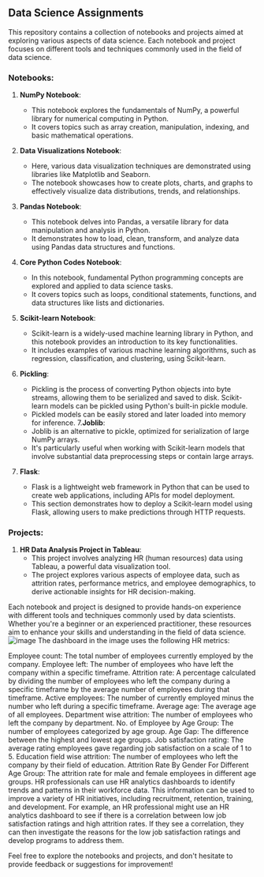 ## Data Science Assignments

This repository contains a collection of notebooks and projects aimed at exploring various aspects of data science. Each notebook and project focuses on different tools and techniques commonly used in the field of data science.

### Notebooks:

1. **NumPy Notebook**:
   - This notebook explores the fundamentals of NumPy, a powerful library for numerical computing in Python.
   - It covers topics such as array creation, manipulation, indexing, and basic mathematical operations.

2. **Data Visualizations Notebook**:
   - Here, various data visualization techniques are demonstrated using libraries like Matplotlib and Seaborn.
   - The notebook showcases how to create plots, charts, and graphs to effectively visualize data distributions, trends, and relationships.

3. **Pandas Notebook**:
   - This notebook delves into Pandas, a versatile library for data manipulation and analysis in Python.
   - It demonstrates how to load, clean, transform, and analyze data using Pandas data structures and functions.

4. **Core Python Codes Notebook**:
   - In this notebook, fundamental Python programming concepts are explored and applied to data science tasks.
   - It covers topics such as loops, conditional statements, functions, and data structures like lists and dictionaries.

5. **Scikit-learn Notebook**:
   - Scikit-learn is a widely-used machine learning library in Python, and this notebook provides an introduction to its key 
     functionalities.
   - It includes examples of various machine learning algorithms, such as regression, classification, and clustering, using Scikit-learn.
6. **Pickling**:
   - Pickling is the process of converting Python objects into byte streams, allowing them to be serialized and saved to disk. Scikit- 
     learn models can be pickled using Python's built-in pickle module.
   - Pickled models can be easily stored and later loaded into memory for inference.
7.**Joblib**:
   - Joblib is an alternative to pickle, optimized for serialization of large NumPy arrays.
   - It's particularly useful when working with Scikit-learn models that involve substantial data preprocessing steps or contain large 
     arrays.
7. **Flask**:
   - Flask is a lightweight web framework in Python that can be used to create web applications, including APIs for model deployment.
   - This section demonstrates how to deploy a Scikit-learn model using Flask, allowing users to make predictions through HTTP requests.
  
### Projects:

1. **HR Data Analysis Project in Tableau**:
   - This project involves analyzing HR (human resources) data using Tableau, a powerful data visualization tool.
   - The project explores various aspects of employee data, such as attrition rates, performance metrics, and employee demographics, to derive actionable insights for HR decision-making.

Each notebook and project is designed to provide hands-on experience with different tools and techniques commonly used by data scientists. Whether you're a beginner or an experienced practitioner, these resources aim to enhance your skills and understanding in the field of data science.
![image](https://github.com/ddiiyya/Data-Science/assets/167962215/58bc25e8-4fdc-4d07-b825-1a0ef430e53c)
The dashboard in the image  uses the following HR metrics:

Employee count: The total number of employees currently employed by the company.
Employee left: The number of employees who have left the company within a specific timeframe.
Attrition rate: A percentage calculated by dividing the number of employees who left the company during a specific timeframe by the average number of employees during that timeframe.
Active employees: The number of currently employed minus the number who left during a specific timeframe.
Average age: The average age of all employees.
Department wise attrition: The number of employees who left the company by department.
No. of Employee by Age Group: The number of employees categorized by age group.
Age Gap: The difference between the highest and lowest age groups.
Job satisfaction rating: The average rating employees gave regarding job satisfaction on a scale of 1 to 5.
Education field wise attrition: The number of employees who left the company by their field of education.
Attrition Rate By Gender For Different Age Group: The attrition rate for male and female employees in different age groups.
HR professionals can use HR analytics dashboards to identify trends and patterns in their workforce data. This information can be used to improve a variety of HR initiatives, including recruitment, retention, training, and development. For example, an HR professional might use an HR analytics dashboard to see if there is a correlation between low job satisfaction ratings and high attrition rates. If they see a correlation, they can then investigate the reasons for the low job satisfaction ratings and develop programs to address them.

Feel free to explore the notebooks and projects, and don't hesitate to provide feedback or suggestions for improvement!
